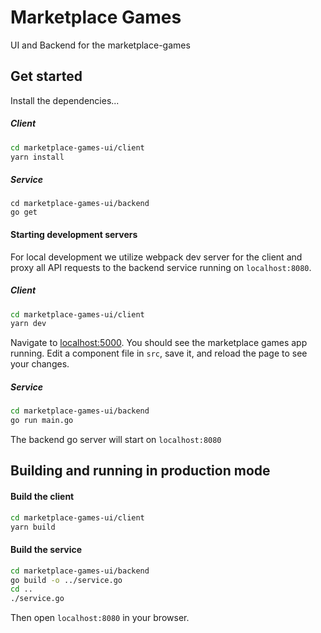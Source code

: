 # Marketplace Games

UI and Backend for the marketplace-games

## Get started

Install the dependencies...

##### Client
```bash
cd marketplace-games-ui/client
yarn install
```

##### Service
```
cd marketplace-games-ui/backend
go get
```

#### Starting development servers

For local development we utilize webpack dev server for the client and proxy all API requests to the backend service running on `localhost:8080`.

##### Client
```bash
cd marketplace-games-ui/client
yarn dev
```

Navigate to [localhost:5000](http://localhost:5000). You should see the marketplace games app
running. Edit a component file in `src`, save it, and reload the page to see your changes.

##### Service
```bash
cd marketplace-games-ui/backend
go run main.go
```

The backend go server will start on `localhost:8080`


## Building and running in production mode

#### Build the client

```bash
cd marketplace-games-ui/client
yarn build
```

#### Build the service

```bash
cd marketplace-games-ui/backend
go build -o ../service.go
cd ..
./service.go
```

Then open `localhost:8080` in your browser.
